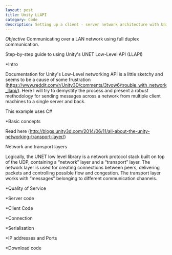```yaml
---
layout: post
title: Unity LLAPI
category: Code
description: Setting up a client - server network architecture with Unity's LLAPI
---
```


*Objective*
Communicating over a LAN network using full duplex communication.

Step-by-step guide to using Unity's UNET Low-Level API (LLAPI)

*Intro

Documentation for Unity's Low-Level networking API is a little sketchy and seems to be a cause of some frustration (https://www.reddit.com/r/Unity3D/comments/3tvow6/trouble_with_network_llapi/). Here I will try to demystify the process and present a robust methodology for sending messages across a network from multiple client machines to a single server and back.

This example uses C#

*Basic concepts

Read here (http://blogs.unity3d.com/2014/06/11/all-about-the-unity-networking-transport-layer/)

Network and transport layers

Logically, the UNET low level library is a network protocol stack built on top of the UDP, containing a “network” layer and a “transport” layer. The network layer is used for creating connections between peers, delivering packets and controlling possible flow and congestion. The transport layer works with “messages” belonging to different communication channels.

*Quality of Service

*Server code

*Client Code

*Connection

*Serialisation

*IP addresses and Ports

*Download code



